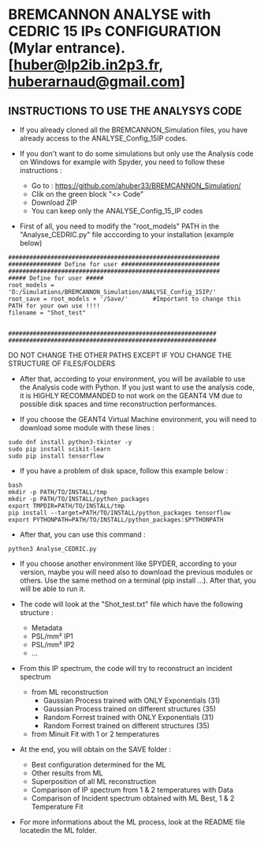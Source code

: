 # BREMCANNON ANALYSE with CEDRIC 15 IPs CONFIGURATION (Mylar entrance). [huber@lp2ib.in2p3.fr, huberarnaud@gmail.com]

## INSTRUCTIONS TO USE THE ANALYSYS CODE
- If you already cloned all the BREMCANNON_Simulation files, you have already access to the ANALYSE_Config_15IP codes.

- If you don't want to do some simulations but only use the Analysis code on Windows for example with Spyder, you need to follow these instructions :
    - Go to : https://github.com/ahuber33/BREMCANNON_Simulation/
    - Clik on the green block "<> Code"
    - Download ZIP
    - You can keep only the ANALYSE_Config_15_IP codes

- First of all, you need to modify the "root_models" PATH in the "Analyse_CEDRIC.py" file acccording to your installation (example below)
```
############################################################
############### Define for user ############################
############################################################
##### Define for user #####
root_models = 'D:/Simulations/BREMCANNON_Simulation/ANALYSE_Config_15IP/'
root_save = root_models + '/Save/'       #Important to change this PATH for your own use !!!!
filename = "Shot_test"


###########################################################
###########################################################
```  
DO NOT CHANGE THE OTHER PATHS EXCEPT IF YOU CHANGE THE STRUCTURE OF FILES/FOLDERS

- After that, according to your environment, you will be available to use the Analysis code with Python. If you just want to use the analysis code, it is HIGHLY RECOMMANDED to not work on the GEANT4 VM due to possible disk spaces and time reconstruction performances.

- If you choose the GEANT4 Virtual Machine environment, you will need to download some module with these lines :
```
sudo dnf install python3-tkinter -y
sudo pip install scikit-learn
sudo pip install tensorflow
```  
- If you have a problem of disk space, follow this example below :
```
bash
mkdir -p PATH/TO/INSTALL/tmp
mkdir -p PATH/TO/INSTALL/python_packages
export TMPDIR=PATH/TO/INSTALL/tmp
pip install --target=PATH/TO/INSTALL/python_packages tensorflow
export PYTHONPATH=PATH/TO/INSTALL/python_packages:$PYTHONPATH
```

- After that, you can use this command :
```
python3 Analyse_CEDRIC.py
```  

- If you choose another environment like SPYDER, according to your version, maybe you will need also to download the previous modules or others. Use the same method on a terminal (pip install ...). After that, you will be able to run it.

- The code will look at the "Shot_test.txt" file which have the following structure :
    - Metadata
    - PSL/mm² IP1
    - PSL/mm² IP2
    - ...

- From this IP spectrum, the code will try to reconstruct an incident spectrum 
    - from ML reconstruction
        - Gaussian Process trained with ONLY Exponentials (31)
        - Gaussian Process trained on different structures (35)
        - Random Forrest trained with ONLY Exponentials (31)
        - Random Forrest trained on different structures (35)
    - from Minuit Fit with 1 or 2 temperatures

- At the end, you will obtain on the SAVE folder :
    - Best configuration determined for the ML
    - Other results from ML
    - Superposition of all ML reconstruction
    - Comparison of IP spectrum from 1 & 2 temperatures with Data
    - Comparison of Incident spectrum obtained with ML Best, 1 & 2 Temperature Fit

- For more informations about the ML process, look at the README file locatedin the ML folder.